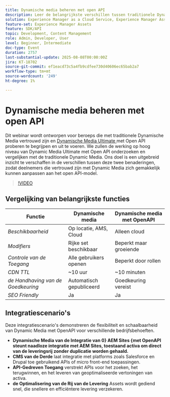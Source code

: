 ```yaml
---
title: Dynamische media beheren met open API
description: Leer de belangrijkste verschillen tussen traditionele Dynamic Media en het Open API-model en hoe u met succes een overgang kunt maken en Dynamic Media Ultimate kunt implementeren met de Open API.
solution: Experience Manager as a Cloud Service, Experience Manager Assets
feature-set: Experience Manager Assets
feature: SDK/API
topic: Development, Content Management
role: Admin, Developer, User
level: Beginner, Intermediate
doc-type: Event
duration: 2757
last-substantial-update: 2025-08-08T00:00:00Z
jira: KT-18702
source-git-commit: ef1eacd73c5a4fb9cdfee730d40606ec65bab2a7
workflow-type: tm+mt
source-wordcount: '249'
ht-degree: 1%

---
```



# Dynamische media beheren met open API

Dit webinar wordt ontworpen voor beroeps die met traditionele Dynamische Media vertrouwd zijn en [ Dynamische Media Ultimate ](https://experienceleague.adobe.com/en/docs/experience-manager-cloud-service/content/assets/dynamicmedia/dm-prime-ultimate) met Open API proberen te begrijpen en uit te voeren.  We zullen de werking op hoog niveau van Dynamic Media Ultimate met Open API onderzoeken en vergelijken met de traditionele Dynamic Media. Ons doel is een uitgebreid inzicht te verschaffen in de verschillen tussen deze twee benaderingen, zodat deelnemers die vertrouwd zijn met Dynamic Media zich gemakkelijk kunnen aanpassen aan het open API-model.

>[!VIDEO](https://video.tv.adobe.com/v/3470620/?learn=on&enablevpops)

## Vergelijking van belangrijkste functies

| Functie | Dynamische media | Dynamische media met OpenAPI |
|-----------------------------|------------------------|----------------------------|
| *Beschikbaarheid* | Op locatie, AMS, Cloud | Alleen cloud |
| *Modifiers* | Rijke set beschikbaar | Beperkt maar groeiende |
| *Controle van de Toegang* | Alle gebruikers openen | Beperkt door rollen |
| *CDN TTL* | ~10 uur | ~10 minuten |
| *de Handhaving van de Goedkeuring* | Automatisch gepubliceerd | Goedkeuring vereist |
| *SEO Friendly* | Ja | Ja |

## Integratiescenario&#39;s

Deze integratiescenario&#39;s demonstreren de flexibiliteit en schaalbaarheid van Dynamic Media met OpenAPI voor verschillende bedrijfsbehoeften.

* **Dynamische Media van de Integratie van 0} AEM Sites {met OpenAPI steunt naadloze integratie met AEM Sites, toestaand activa om direct van de leveringsrij zonder duplicatie worden gehaald.**
* **CMS van de Derde** laat integratie met platforms zoals Salesforce en Drupal toe gebruikend APIs of micro front-end toepassingen.
* **API-Gedreven Toegang** verstrekt APIs voor het zoeken, het terugwinnen, en het leveren van geoptimaliseerde vertoningen van activa.
* **de Optimalisering van de Rij van de Levering** Assets wordt gediend snel, die snellere en efficiëntere levering verzekeren.